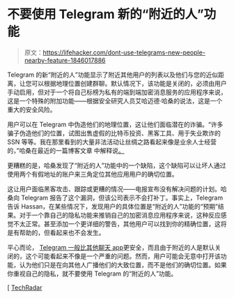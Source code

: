# 不要使用 Telegram 新的“附近的人”功能

> 原文：<https://lifehacker.com/dont-use-telegrams-new-people-nearby-feature-1846017886>

Telegram 的新“附近的人”功能显示了附近其他用户的列表以及他们与您的近似距离，让您可以根据地理位置创建群聊。默认情况下，该功能是关闭的，必须由用户手动启用，但对于一个将自己标榜为私有的端到端加密消息服务的应用程序来说，这是一个特殊的附加功能——根据安全研究人员艾哈迈德·哈桑的说法，这是一个重大的安全风险。



用户可以在 Telegram 中伪造他们的地理位置，这让他们面临潜在的诈骗。“许多骗子伪造他们的位置，试图出售虚假的比特币投资、黑客工具、用于失业欺诈的 SSN 等等。我在那里看到的大量非法活动让丝绸之路看起来像是业余人士经营的，”哈桑在最近的一篇博客文章 中解释说[。](https://blog.ahmed.nyc/2021/01/if-you-use-this-feature-on-telegram.html)

更糟糕的是，哈桑发现了“附近的人”功能中的一个缺陷，这个缺陷可以让坏人通过使用两个有假地址的账户来三角定位其他应用用户的确切位置。

这让用户面临黑客攻击、跟踪或更糟的情况——电报宣布没有解决问题的计划。哈桑向 Telegram 报告了这个漏洞，但该公司表示不会打补丁。事实上，Telegram 告诉 Hassan，在某些情况下，发现用户的具体位置是“附近的人”功能的“预期”结果。对于一个靠自己的隐私功能来推销自己的加密消息应用程序来说，这种反应感觉不太正常。甚至添加一个更详细的警告，其他用户可以找到你的精确位置，这将是有帮助的，但看起来也不会发生。

平心而论， [Telegram 一般比其他聊天 app](https://lifehacker.com/the-best-whatsapp-alternatives-1832064581)更安全，而且由于附近的人是默认关闭的，这个可能看起来不像是一个严重的问题。然而，用户可能会无意中打开该功能，认为他们只是在向其他人广播他们的大致位置，而不是他们的确切位置。如果你重视自己的隐私，就不要使用 Telegram 的“附近的人”功能。

[ [TechRadar](https://www.techradar.com/news/telegrams-location-function-opens-users-up-to-hackers)